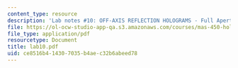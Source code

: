 ```yaml
---
content_type: resource
description: 'Lab notes #10: OFF-AXIS REFLECTION HOLOGRAMS - Full Aperture Transfer'
file: https://ol-ocw-studio-app-qa.s3.amazonaws.com/courses/mas-450-holographic-imaging-spring-2003/ce8516b414307035b4aec32b6abeed78_lab10.pdf
file_type: application/pdf
resourcetype: Document
title: lab10.pdf
uid: ce8516b4-1430-7035-b4ae-c32b6abeed78
---
```


